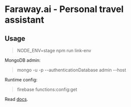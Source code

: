 # Faraway.ai - Personal travel assistant

## Usage

> NODE_ENV=stage npm run link-env

MongoDB admin:
> mongo -u <username> -p --authenticationDatabase admin --host <host>

Runtime config:
> firebase functions:config:get

Read [docs](https://firebase.google.com/docs/functions/config-env).
